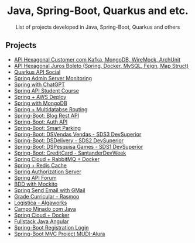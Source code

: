 

 <div align="center">
  <h1 align="center">Java, Spring-Boot, Quarkus and etc.</h1>
</div>
<p align="center">
   List of projects developed in Java, Spring-Boot, Quarkus and others
    <br />
 </p>

## Projects
- [API Hexagonal Customer com Kafka, MongoDB, WireMock, ArchUnit](https://github.com/carloscazelattojr/hexagonal-api-customer)
- [API Hexagonal Juros Boleto (Spring, Docker, MySQL, Feign, Map Struct)](https://github.com/carloscazelattojr/hexagonal-api-desafio)
- [Quarkus API Social](https://github.com/carloscazelattojr/quarkus-api-social)
- [Spring Admin Server Monitoring](https://github.com/carloscazelattojr/springboot-admin-server-monitoring)
- [Spring with ChatGPT](https://github.com/carloscazelattojr/spring-boot-chatgpt)
- [Spring API Student Course](https://github.com/carloscazelattojr/springboot-web-app-students)
- [Spring + AWS Deploy](https://github.com/carloscazelattojr/springboot-aws-deploy)
- [Spring with MongoDB](https://github.com/carloscazelattojr/spring-mongodb)
- [Spring + Multidatabse Routing](https://github.com/carloscazelattojr/multidatabase-routing)
- [Spring-Boot: Blog Rest API ](https://github.com/carloscazelattojr/springboot-blog-rest-api)
- [Spring-Boot: Auth API](https://github.com/carloscazelattojr/auth-api-java)
- [Spring-Boot: Smart Parking ](https://github.com/carloscazelattojr/smart-parking-java)
- [Spring-Boot: DSVendas Vendas - SDS3 DevSuperior](https://github.com/carloscazelattojr/projeto-sds3-java)
- [Spring-Boot: DSDelivery - SDS2 DevSuperior](https://github.com/carloscazelattojr/projeto-sds2-spring)
- [Spring-Boot: DSPesquisa Games - SDS1 DevSuperior](https://github.com/carloscazelattojr/projeto-sds3-java)
- [Spring-Boot: CreditCard - SantanderDevWeek ](https://github.com/carloscazelattojr/java-santander-dev-week-2023)
- [Spring Cloud + RabbitMQ + Docker](https://github.com/carloscazelattojr/spring-cloud-rabbitmq-docker)
- [Spring + Redis Cache](https://github.com/carloscazelattojr/spring-cache-redis)
- [Spring Authorization Server](https://github.com/carloscazelattojr/spring-authorization-server)
- [Spring API Forum](https://github.com/carloscazelattojr/springboot-api-rest-forum)
- [BDD with Mockito](https://github.com/carloscazelattojr/springboot-tests-BDDMockito)
- [Spring Send Email with GMail ](https://github.com/carloscazelattojr/springboot-send-email-gmail-java)
- [Grade Curricular - Rasmoo](https://github.com/carloscazelattojr/spring-boot-java-rasmoo)
- [Logistica - Algaworks](https://github.com/carloscazelattojr/springboot-Algaworks-Logistica)
- [Campo Minado com Java](https://github.com/carloscazelattojr/campo-minado-java)
- [Spring Cloud + Docker](https://github.com/carloscazelattojr/spring-cloud-docker)
- [Fullstack Java Angular](https://github.com/carloscazelattojr/fullstack-java-angular)
- [Spring-Boot Registration Login](https://github.com/carloscazelattojr/springboot-registration-login)
- [Spring-Boot MVC Project MUDI-Alura](https://github.com/carloscazelattojr/springboot-mvc-project-mudi)


